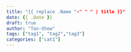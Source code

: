```yaml
---
title: "{{ replace .Name "-" " " | title }}"
date: {{ .Date }}
draft: true
author: "Tan-Show"
tags: ["tag1", "tag2","tag3"]
categories: ["cat1"]
---
```

